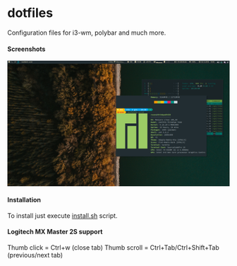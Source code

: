 # dotfiles
Configuration files for i3-wm, polybar and much more.

#### Screenshots
![Screenshot](https://raw.githubusercontent.com/jakubrozenbajger/dotfiles/master/screenshots/current.png)

#### Installation
To install just execute [install.sh](https://raw.githubusercontent.com/jakubrozenbajger/dotfiles/master/install.sh) script.


#### Logitech MX Master 2S support
Thumb click = Ctrl+w (close tab)
Thumb scroll = Ctrl+Tab/Ctrl+Shift+Tab (previous/next tab)
